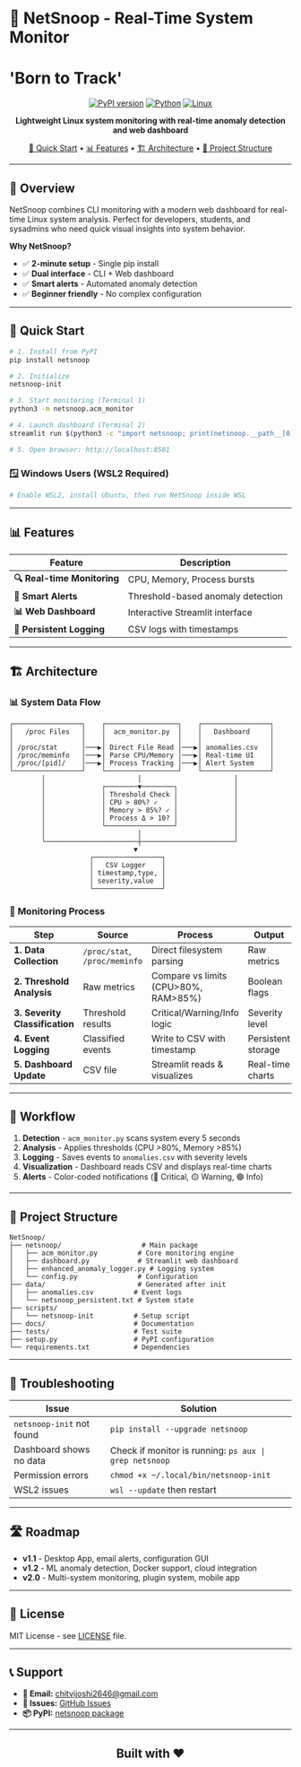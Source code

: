 # 🚀 NetSnoop - Real-Time System Monitor
#      'Born to Track'

<div align="center">

[![PyPI version](https://img.shields.io/pypi/v/netsnoop?style=for-the-badge&logo=pypi)](https://pypi.org/project/netsnoop/)
[![Python](https://img.shields.io/badge/Python-3.7%2B-blue?style=for-the-badge&logo=python)](https://python.org)
[![Linux](https://img.shields.io/badge/Platform-Linux-orange?style=for-the-badge&logo=linux)](https://linux.org)

**Lightweight Linux system monitoring with real-time anomaly detection and web dashboard**

[🚀 Quick Start](#-quick-start) • [📊 Features](#-features) • [🏗️ Architecture](#️-architecture) • [📁 Project Structure](#-project-structure)

</div>

---

## 🎯 Overview

NetSnoop combines CLI monitoring with a modern web dashboard for real-time Linux system analysis. Perfect for developers, students, and sysadmins who need quick visual insights into system behavior.

**Why NetSnoop?**
- ✅ **2-minute setup** - Single pip install
- ✅ **Dual interface** - CLI + Web dashboard  
- ✅ **Smart alerts** - Automated anomaly detection
- ✅ **Beginner friendly** - No complex configuration

---

## 🚀 Quick Start

```bash
# 1. Install from PyPI
pip install netsnoop

# 2. Initialize
netsnoop-init

# 3. Start monitoring (Terminal 1)
python3 -m netsnoop.acm_monitor

# 4. Launch dashboard (Terminal 2)
streamlit run $(python3 -c "import netsnoop; print(netsnoop.__path__[0] + '/dashboard.py')")

# 5. Open browser: http://localhost:8501
```

### 🪟 Windows Users (WSL2 Required)
```bash
# Enable WSL2, install Ubuntu, then run NetSnoop inside WSL
```

---

## 📊 Features

| Feature | Description |
|---------|-------------|
| **🔍 Real-time Monitoring** | CPU, Memory, Process bursts |
| **🚨 Smart Alerts** | Threshold-based anomaly detection |
| **📊 Web Dashboard** | Interactive Streamlit interface |
| **📝 Persistent Logging** | CSV logs with timestamps |

---

## 🏗️ Architecture

### 📊 **System Data Flow**

```
┌─────────────────┐    ┌──────────────────┐    ┌─────────────────┐
│   /proc Files   │    │  acm_monitor.py  │    │   Dashboard     │
│                 │    │                  │    │                 │
│ /proc/stat      │───▶│ Direct File Read │───▶│ anomalies.csv   │
│ /proc/meminfo   │───▶│ Parse CPU/Memory │───▶│ Real-time UI    │
│ /proc/[pid]/    │───▶│ Process Tracking │───▶│ Alert System    │
└─────────────────┘    └──────────────────┘    └─────────────────┘
        │                       │                       │
        │              ┌────────▼────────┐              │
        │              │ Threshold Check │              │
        │              │ CPU > 80%? ✓    │              │
        │              │ Memory > 85%? ✓ │              │
        │              │ Process Δ > 10? │              │
        │              └─────────────────┘              │
        │                       │                       │
        └───────────────────────┼───────────────────────┘
                               ▼
                    ┌─────────────────┐
                    │   CSV Logger    │
                    │ timestamp,type, │
                    │ severity,value  │
                    └─────────────────┘
```

### 🔄 **Monitoring Process**

| Step | Source | Process | Output |
|------|--------|---------|--------|
| **1. Data Collection** | `/proc/stat`, `/proc/meminfo` | Direct filesystem parsing | Raw metrics |
| **2. Threshold Analysis** | Raw metrics | Compare vs limits (CPU>80%, RAM>85%) | Boolean flags |
| **3. Severity Classification** | Threshold results | Critical/Warning/Info logic | Severity level |
| **4. Event Logging** | Classified events | Write to CSV with timestamp | Persistent storage |
| **5. Dashboard Update** | CSV file | Streamlit reads & visualizes | Real-time charts |

---

## 🔄 Workflow

1. **Detection** - `acm_monitor.py` scans system every 5 seconds
2. **Analysis** - Applies thresholds (CPU >80%, Memory >85%)
3. **Logging** - Saves events to `anomalies.csv` with severity levels
4. **Visualization** - Dashboard reads CSV and displays real-time charts
5. **Alerts** - Color-coded notifications (🔴 Critical, 🟡 Warning, 🟢 Info)

---

## 📁 Project Structure

```
NetSnoop/
├── netsnoop/                    # Main package
│   ├── acm_monitor.py          # Core monitoring engine
│   ├── dashboard.py            # Streamlit web dashboard  
│   ├── enhanced_anomaly_logger.py # Logging system
│   └── config.py               # Configuration
├── data/                       # Generated after init
│   ├── anomalies.csv          # Event logs
│   └── netsnoop_persistent.txt # System state
├── scripts/
│   └── netsnoop-init          # Setup script
├── docs/                      # Documentation
├── tests/                     # Test suite
├── setup.py                   # PyPI configuration
└── requirements.txt           # Dependencies
```

---

## 🐛 Troubleshooting

| Issue | Solution |
|-------|----------|
| `netsnoop-init` not found | `pip install --upgrade netsnoop` |
| Dashboard shows no data | Check if monitor is running: `ps aux \| grep netsnoop` |
| Permission errors | `chmod +x ~/.local/bin/netsnoop-init` |
| WSL2 issues | `wsl --update` then restart |

---

## 🛣️ Roadmap

- **v1.1** - Desktop App, email alerts, configuration GUI
- **v1.2** - ML anomaly detection, Docker support, cloud integration  
- **v2.0** - Multi-system monitoring, plugin system, mobile app

---

## 📄 License

MIT License - see [LICENSE](LICENSE) file.

---

## 📞 Support

- **📧 Email:** [chitvijoshi2646@gmail.com](mailto:chitvijoshi2646@gmail.com)
- **🐛 Issues:** [GitHub Issues](https://github.com/ChitviJoshi/NetSnoop/issues)
- **📦 PyPI:** [netsnoop package](https://pypi.org/project/netsnoop/)

---

<div align="center">


##   Built with ❤️ 

</div>
